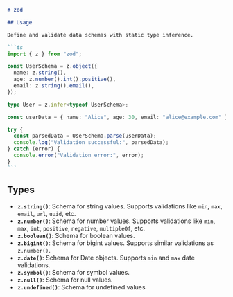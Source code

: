 ````markdown
# zod

## Usage

Define and validate data schemas with static type inference.

```ts
import { z } from "zod";

const UserSchema = z.object({
  name: z.string(),
  age: z.number().int().positive(),
  email: z.string().email(),
});

type User = z.infer<typeof UserSchema>;

const userData = { name: "Alice", age: 30, email: "alice@example.com" };

try {
  const parsedData = UserSchema.parse(userData);
  console.log("Validation successful:", parsedData);
} catch (error) {
  console.error("Validation error:", error);
}
```
````

## Types

- **`z.string()`**: Schema for string values. Supports validations like `min`,
  `max`, `email`, `url`, `uuid`, etc.
- **`z.number()`**: Schema for number values. Supports validations like `min`,
  `max`, `int`, `positive`, `negative`, `multipleOf`, etc.
- **`z.boolean()`**: Schema for boolean values.
- **`z.bigint()`**: Schema for bigint values. Supports similar validations as
  `z.number()`.
- **`z.date()`**: Schema for Date objects. Supports `min` and `max` date
  validations.
- **`z.symbol()`**: Schema for symbol values.
- **`z.null()`**: Schema for null values.
- **`z.undefined()`**: Schema for undefined values
